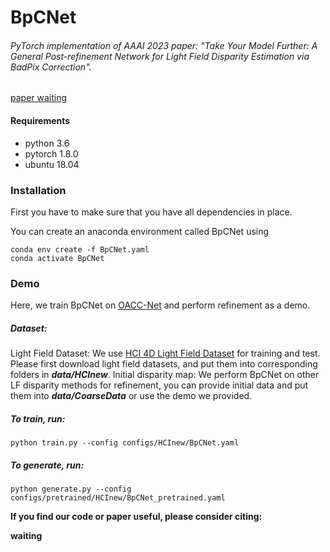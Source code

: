 # BpCNet

###### *PyTorch implementation of AAAI 2023 paper: "Take Your Model Further: A General Post-refinement Network for Light Field Disparity Estimation via BadPix Correction"*.

[paper waiting]()

#### Requirements

- python 3.6
- pytorch 1.8.0
- ubuntu 18.04

### Installation

First you have to make sure that you have all dependencies in place. 

You can create an anaconda environment called BpCNet using

```
conda env create -f BpCNet.yaml
conda activate BpCNet
```

### Demo

Here, we train BpCNet on [OACC-Net](https://github.com/YingqianWang/OACC-Net) and perform refinement as a demo.

##### Dataset: 

Light Field Dataset: We use [HCI 4D Light Field Dataset](https://lightfield-analysis.uni-konstanz.de/) for training and test. Please first download light field datasets, and put them into corresponding folders in ***data/HCInew***.
Initial disparity map: We perform BpCNet on other LF disparity methods for refinement, you can provide initial data and put them into ***data/CoarseData*** or use the demo we provided.

##### To train, run:

```
python train.py --config configs/HCInew/BpCNet.yaml 
```

##### To generate, run:

```
python generate.py --config configs/pretrained/HCInew/BpCNet_pretrained.yaml 
```



**If you find our code or paper useful, please consider citing:**

**waiting**





